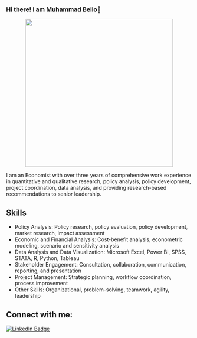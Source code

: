 ### Hi there! I am Muhammad Bello👋

<div align="center">
  <img src="https://media.licdn.com/dms/image/v2/D4D03AQGQWAflvvmkpA/profile-displayphoto-shrink_400_400/profile-displayphoto-shrink_400_400/0/1729881480246?e=1748476800&v=beta&t=xLTMTD0vpZyjndmk08fwJPiOHx4sjvlwGTT6qbUKEp0" width="400" height="400"/>
</div>      

I am an Economist with over three years of comprehensive work experience in quantitative and qualitative research, policy analysis, policy development, project coordination, data analysis, and providing research-based recommendations to senior leadership. 

## Skills
- Policy Analysis: Policy research, policy evaluation, policy development, market research, impact assessment
- Economic and Financial Analysis: Cost-benefit analysis, econometric modeling, scenario and sensitivity analysis
- Data Analysis and Data Visualization: Microsoft Excel, Power BI, SPSS, STATA, R, Python, Tableau
- Stakeholder Engagement: Consultation, collaboration, communication, reporting, and presentation
- Project Management: Strategic planning, workflow coordination, process improvement
- Other Skills: Organizational, problem-solving, teamwork, agility, leadership

## Connect with me:
<div id="badges">
  <a href=https://www.linkedin.com/in/muhammad-adeiza-bello-15031916a/>
    <img src="https://img.shields.io/badge/LinkedIn-blue?style=for-the-badge&logo=linkedin&logoColor=white" alt="LinkedIn Badge"/>

